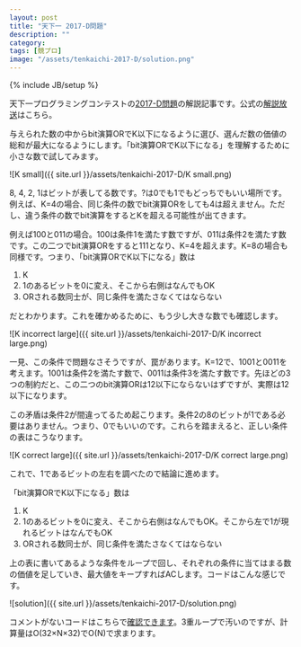 ```yaml
---
layout: post
title: "天下一 2017-D問題"
description: ""
category: 
tags: [競プロ]
image: "/assets/tenkaichi-2017-D/solution.png"
---
```

{% include JB/setup %}

天下一プログラミングコンテストの[2017-D問題](http://tenka1-2017.contest.atcoder.jp/tasks/tenka1_2017_d)の解説記事です。公式の[解説放送](https://youtu.be/ZRploI_gve8?t=33m28s)はこちら。

与えられた数の中からbit演算ORでK以下になるように選び、選んだ数の価値の総和が最大になるようにします。「bit演算ORでK以下になる」を理解するために小さな数で試してみます。

![K small]({{ site.url }}/assets/tenkaichi-2017-D/K small.png)

8, 4, 2, 1はビットが表してる数です。?は0でも1でもどっちでもいい場所です。例えば、K=4の場合、同じ条件の数でbit演算ORをしても4は超えません。ただし、違う条件の数でbit演算をするとKを超える可能性が出てきます。

例えば100と011の場合。100は条件1を満たす数ですが、011は条件2を満たす数です。この二つでbit演算ORをすると111となり、K=4を超えます。K=8の場合も同様です。つまり、「bit演算ORでK以下になる」数は

1. K
2. 1のあるビットを0に変え、そこから右側はなんでもOK
3. ORされる数同士が、同じ条件を満たさなくてはならない

だとわかります。これを確かめるために、もう少し大きな数でも確認します。

![K incorrect large]({{ site.url }}/assets/tenkaichi-2017-D/K incorrect large.png)

一見、この条件で問題なさそうですが、罠があります。K=12で、1001と0011を考えます。1001は条件2を満たす数で、0011は条件3を満たす数です。先ほどの3つの制約だと、この二つのbit演算ORは12以下にならないはずですが、実際は12以下になります。

この矛盾は条件2が間違ってるため起こります。条件2の8のビットが1である必要はありません。つまり、0でもいいのです。これらを踏まえると、正しい条件の表はこうなります。

![K correct large]({{ site.url }}/assets/tenkaichi-2017-D/K correct large.png)

これで、1であるビットの左右を調べたので結論に進めます。

「bit演算ORでK以下になる」数は

1. K
2. 1のあるビットを0に変え、そこから右側はなんでもOK。そこから左で1が現れるビットはなんでもOK
3. ORされる数同士が、同じ条件を満たさなくてはならない

上の表に書いてあるような条件をループで回し、それぞれの条件に当てはまる数の価値を足していき、最大値をキープすればACします。コードはこんな感じです。

![solution]({{ site.url }}/assets/tenkaichi-2017-D/solution.png)

コメントがないコードはこちらで[確認できます](http://tenka1-2017.contest.atcoder.jp/submissions/1642926)。3重ループで汚いのですが、計算量はO(32×N×32)でO(N)で求まります。